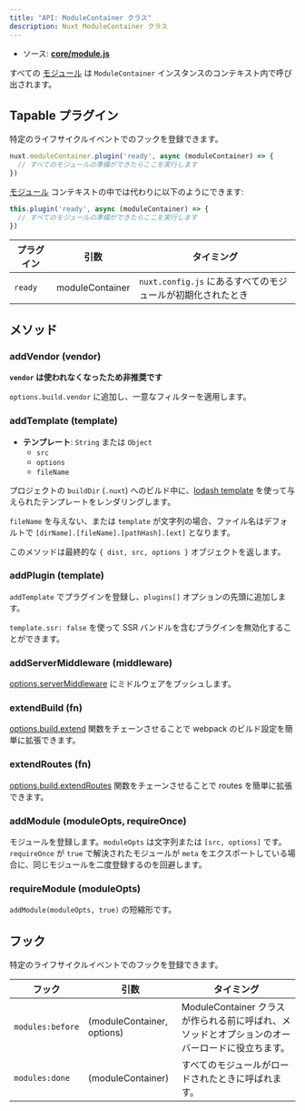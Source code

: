 ```yaml
---
title: "API: ModuleContainer クラス"
description: Nuxt ModuleContainer クラス
---
```


- ソース: **[core/module.js](https://github.com/nuxt/nuxt.js/blob/dev/packages/core/src/module.js)**

すべての [モジュール](/guide/modules) は `ModuleContainer` インスタンスのコンテキスト内で呼び出されます。

## Tapable プラグイン

特定のライフサイクルイベントでのフックを登録できます。

```js
nuxt.moduleContainer.plugin('ready', async (moduleContainer) => {
  // すべてのモジュールの準備ができたらここを実行します
})
```

[モジュール](/guide/modules) コンテキストの中では代わりに以下のようにできます:

```js
this.plugin('ready', async (moduleContainer) => {
  // すべてのモジュールの準備ができたらここを実行します
})
```

プラグイン | 引数       | タイミング
-------|-----------------|-----------------------------------------------------
`ready`| moduleContainer | `nuxt.config.js` にあるすべてのモジュールが初期化されたとき


## メソッド

### addVendor (vendor)

**`vendor` は使われなくなったため非推奨です**

`options.build.vendor` に追加し、一意なフィルターを適用します。

### addTemplate (template)

- **テンプレート**: `String` または `Object`
    - `src`
    - `options`
    - `fileName`

プロジェクトの `buildDir` (`.nuxt`) へのビルド中に、[lodash template](https://lodash.com/docs/4.17.4#template) を使って与えられたテンプレートをレンダリングします。

`fileName` を与えない、または `template` が文字列の場合、ファイル名はデフォルトで `[dirName].[fileName].[pathHash].[ext]` となります。

このメソッドは最終的な `{ dist, src, options }` オブジェクトを返します。

### addPlugin (template)

`addTemplate` でプラグインを登録し、`plugins[]` オプションの先頭に追加します。

`template.ssr: false` を使って SSR バンドルを含むプラグインを無効化することができます。

### addServerMiddleware (middleware)

[options.serverMiddleware](/api/configuration-servermiddleware) にミドルウェアをプッシュします。

### extendBuild (fn)

[options.build.extend](/api/configuration-build#extend) 関数をチェーンさせることで webpack のビルド設定を簡単に拡張できます。

### extendRoutes (fn)

[options.build.extendRoutes](/api/configuration-router#extendroutes) 関数をチェーンさせることで routes を簡単に拡張できます。

### addModule (moduleOpts, requireOnce)

モジュールを登録します。`moduleOpts` は文字列または `[src, options]` です。`requireOnce` が `true` で解決されたモジュールが `meta` をエクスポートしている場合に、同じモジュールを二度登録するのを回避します。

### requireModule (moduleOpts)

`addModule(moduleOpts, true)` の短縮形です。

## フック

特定のライフサイクルイベントでのフックを登録できます。

フック                      | 引数                  | タイミング
--------------------------|----------------------------|--------------------------------------------------------------------------------------
 `modules:before`         | (moduleContainer, options) | ModuleContainer クラスが作られる前に呼ばれ、メソッドとオプションのオーバーロードに役立ちます。
 `modules:done`           | (moduleContainer)          | すべてのモジュールがロードされたときに呼ばれます。
